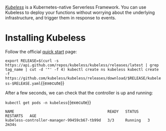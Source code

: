 _[Kubeless](https://kubeless.io/)_ is a Kubernetes-native Serverless Framework. You can use Kubeless to deploy your functions without worrying about the underlying infrastructure, and trigger them in response to events.

# Installing Kubeless

Follow the official [quick start](https://kubeless.io/docs/quick-start/) page:

`export RELEASE=$(curl -s https://api.github.com/repos/kubeless/kubeless/releases/latest | grep tag_name | cut -d '"' -f 4)
kubectl create ns kubeless
kubectl create -f https://github.com/kubeless/kubeless/releases/download/$RELEASE/kubeless-$RELEASE.yaml`{{execute}}

After a few seconds, we can check that the controller is up and running:

`kubectl get pods -n kubeless`{{execute}}

```
NAME                                          READY   STATUS    RESTARTS   AGE
kubeless-controller-manager-99459cb67-tb99d   3/3     Running   3          2m34s
```